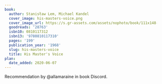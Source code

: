 ```yaml
---
book:
  author: Stanisław Lem, Michael Kandel
  cover_image: his-masters-voice.png
  cover_image_url: https://s.gr-assets.com/assets/nophoto/book/111x148-bcc042a9c91a29c1d680899eff700a03.png
  goodreads: '28763'
  isbn10: 0810117312
  isbn13: '9780810117310'
  pages: '199'
  publication_year: '1968'
  slug: his-masters-voice
  title: His Master's Voice
plan:
  date_added: 2020-06-07
---
```


Recommendation by @allamaraine in book Discord.
